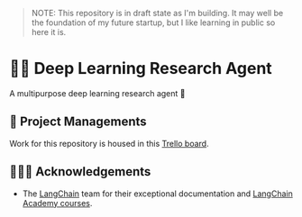 > NOTE: This repository is in draft state as I'm building. It may well be the foundation of my future startup, but I like learning in public so here it is.

# 🧠🤖 Deep Learning Research Agent

A multipurpose deep learning research agent 🔗

## 🧱 Project Managements

Work for this repository is housed in this [Trello board](https://trello.com/b/Qm5Ltjec/deep-learning-agent).

## 🙇🏻‍♂️ Acknowledgements

- The [LangChain](https://www.langchain.com) team for their exceptional documentation and [LangChain Academy courses](https://academy.langchain.com).
